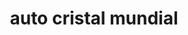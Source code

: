 ---
title: "auto cristal mundial"
url: /puerto-la-cruz/auto-cristal-mundial/
shop: Autowerkstatt
---